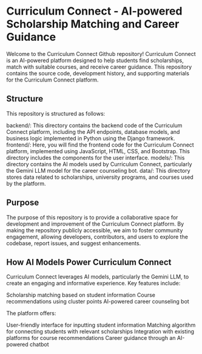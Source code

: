 # Curriculum Connect - AI-powered Scholarship Matching and Career Guidance
Welcome to the Curriculum Connect Github repository! Curriculum Connect is an AI-powered platform designed to help students find scholarships, match with suitable courses, and receive career guidance. This repository contains the source code, development history, and supporting materials for the Curriculum Connect platform.

## Structure
This repository is structured as follows:

backend/: This directory contains the backend code of the Curriculum Connect platform, including the API endpoints, database models, and business logic implemented in Python using the Django framework.
frontend/: Here, you will find the frontend code for the Curriculum Connect platform, implemented using JavaScript, HTML, CSS, and Bootstrap. This directory includes the components for the user interface.
models/: This directory contains the AI models used by Curriculum Connect, particularly the Gemini LLM model for the career counseling bot.
data/: This directory stores data related to scholarships, university programs, and courses used by the platform.

## Purpose
The purpose of this repository is to provide a collaborative space for development and improvement of the Curriculum Connect platform. By making the repository publicly accessible, we aim to foster community engagement, allowing developers, contributors, and users to explore the codebase, report issues, and suggest enhancements.
## How AI Models Power Curriculum Connect
Curriculum Connect leverages AI models, particularly the Gemini LLM, to create an engaging and informative experience. Key features include:

Scholarship matching based on student information
Course recommendations using cluster points
AI-powered career counseling bot

The platform offers:

User-friendly interface for inputting student information
Matching algorithm for connecting students with relevant scholarships
Integration with existing platforms for course recommendations
Career guidance through an AI-powered chatbot

